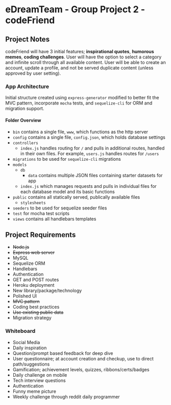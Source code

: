 # eDreamTeam - Group Project 2 - codeFriend
## Project Notes
codeFriend will have 3 initial features; **inspirational quotes**, **humorous memes**, **coding challenges**. User will have the option to select a category and infinite scroll through all available content. User will be able to create an account, update a profile, and not be served duplicate content (unless approved by user setting).

### App Architecture
Initial structure created using `express-generator` modified to better fit the MVC pattern, incorporate `mocha` tests, and `sequelize-cli` for ORM and migration support. 

#### Folder Overview
* `bin` contains a single file, `www`, which functions as the http server
* `config` contains a single file, `config.json`, which holds database settings
* `controllers`
  * `index.js` handles routing for `/` and pulls in additional routes, handled in their own files. For example, `users.js` handles routes for `/users`
* `migrations` to be used for `sequelize-cli` migrations
* `models`
  * `db`
    * `data` contains multiple JSON files containing starter datasets for app
  * `index.js` which manages requests and pulls in individual files for each database model and its basic functions
* `public` contains all statically served, publically available files
  * `stylesheets`
* `seeders` to be used for sequelize seeder files
* `test` for mocha test scripts
* `views` contains all handlebars templates

## Project Requirements
* ~~Node.js~~
* ~~Express web server~~
* MySQL
* Sequelize ORM
* Handlebars
* Authentication
* GET and POST routes
* Heroku deployment
* New library/package/technology
* Polished UI
* ~~MVC pattern~~
* Coding best practices
* ~~Use existing public data~~
* Migration strategy

### Whiteboard
* Social Media
* Daily inspiration
* Question/prompt based feedback for deep dive
* User questionnaire; at account creation and checkup, use to direct path/suggestions
* Gamification; achievement levels, quizzes, ribbons/certs/badges
* Daily challenge on mobile
* Tech interview questions
* Authentication
* Funny meme picture
* Weekly challenge through reddit daily programmer